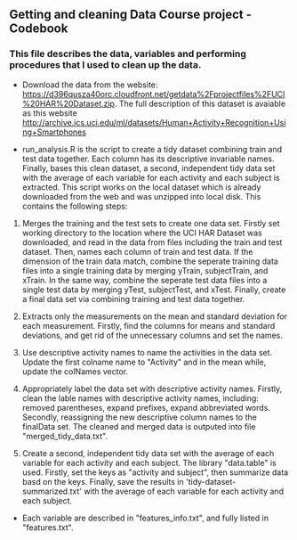 ## Getting and cleaning Data Course project -  Codebook 
###	This file describes the data, variables and performing procedures that I used to clean up the data.

- Download the data from the website: 
https://d396qusza40orc.cloudfront.net/getdata%2Fprojectfiles%2FUCI%20HAR%20Dataset.zip. The full description of this dataset is avaiable as this website 
http://archive.ics.uci.edu/ml/datasets/Human+Activity+Recognition+Using+Smartphones

- run_analysis.R is the script to create a tidy dataset combining train and test data together. Each column has its descriptive invariable names. Finally, bases this clean dataset, a second, independent tidy data set with the average of each variable for each activity and each subject is extracted. This script works on the local dataset which is already downloaded from the web and was unzipped into local disk. This contains the following steps:	

1. Merges the training and the test sets to create one data set. Firstly set working directory to the location where the UCI HAR Dataset was downloaded, and read in the data from files including the train and test dataset. Then, names each column of train and test data. If the dimension of the train data match, combine the seperate training data files into a single training data by merging yTrain, subjectTrain, and xTrain. In the same way, combine the seperate test data files into a single test data by merging yTest, subjectTest, and xTest. Finally, create a final data set via combining training and test data together.

2. Extracts only the measurements on the mean and standard deviation for each measurement. Firstly, find the columns for means and standard deviations, and get rid of the unnecessary columns and set the names.

3. Use descriptive activity names to name the activities in the data set. Update the first colname name to "Activity" and in the mean while, update the colNames vector.

4. Appropriately label the data set with descriptive activity names. Firstly, clean the lable names with descriptive activity names, including: removed parentheses, expand prefixes, expand abbreviated words. Secondly, reassigning the new descriptive column names to the finalData set. The cleaned and merged data is outputed into file "merged_tidy_data.txt".

5. Create a second, independent tidy data set with the average of each variable for each activity and each subject. The library "data.table" is used. Firstly, set the keys as "activity and subject", then summarize data basd on the keys. Finally, save the results in 'tidy-dataset-summarized.txt' with the average of each variable for each activity and each subject.

- Each variable are described in "features_info.txt", and fully listed in "features.txt".